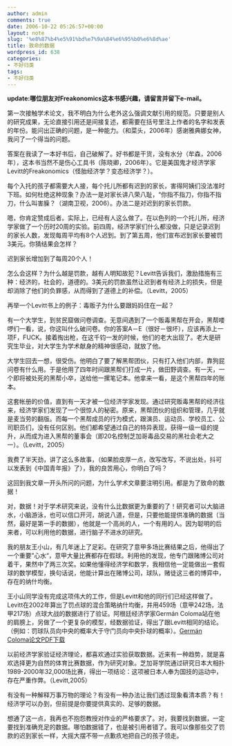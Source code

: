 ```yaml
---
author: admin
comments: true
date: 2006-10-22 05:26:57+00:00
layout: note
slug: '%e8%87%b4%e5%91%bd%e7%9a%84%e6%95%b0%e6%8d%ae'
title: 致命的数据
wordpress_id: 638
categories:
- 不好归类
tags:
- 不好归类
---
```


**update:哪位朋友对Freakonomics这本书感兴趣，请留言并留下e-mail。**

第一次接触学术论文，我不明白为什么老外这么强调文献引用的规范。只要是别人的研究成果，无论直接引用还是间接复述，都需要在括号里注上作者的名字和发表的年份。能问出正确的问题，是一种能力。（和菜头，2006年）感谢雅典娜女神，我问了一个得当的问题。

答案在我读了一本好书后，自己破解了。好书都是干货，没有水分（牟森，2006年），这本书当然不是伤心工具书（陈晓卿，2006年）。它是美国鬼才经济学家Levitt的Freakonomics（怪胎经济学？变态经济学？）。

每个入托的孩子都需要大人接，每个托儿所都有迟到的家长，害得阿姨们没法准时下班。如何杜绝这种现象？办法一是对家长讲八荣八耻，“你指不指刀，你指不指刀，什么叫害臊？（湖南卫视，2006）。办法二是对迟到的家长罚款。

嗯，你肯定赞成后者。实际上，已经有人这么做了。在以色列的一个托儿所，经济学家做了一个历时20周的实验。前四周，经济学家们什么都没做，只是记录迟到的家长人数，发现每周平均有8个人迟到。到了第五周，他们宣布迟到家长要被罚3美元。你猜结果会怎样？

迟到家长增加到了每周20个人！

怎么会这样？为什么越是罚款，越有人明知故犯？Levitt告诉我们，激励措施有三种：经济的，社会的，道德的。3美元的罚款虽然让迟到者有经济上的损失，但是却消除了他们的负罪感，从而得到了道德上的补偿。（Levitt，2005）

再举一个Levitt书上的例子：毒贩子为什么要跟妈妈住在一起？

有一个大学生，到贫民窟做问卷调查。无意间遇到了一个贩毒黑帮在开会，黑帮喽啰们一看，说，你这叫什么破问卷。你的答案A－E（很好－很坏），应该再添上一项F，FUCK。接着掏出枪，在这千钧一发的时候，他们的老大出现了。老大是研究生毕业，对大学生为学术献身的精神很感动，就放了他。

大学生回去一想，很受伤。他明白了要了解黑帮团伙，只有打入他们内部，靠狗屁问卷有什么用。于是他用了四年时间跟黑帮们打成一片，做田野调查。有一天，一个即将被处死的黑帮小卒，送给他一摞笔记本。他拿来一看，是这个黑帮四年的账本。

这套帐册的价值，直到有一天才被一位经济学家发现。通过研究贩毒黑帮的经济往来，经济学家们发现了一个很惊人的秘密。原来，黑帮团伙的组织和管理，几乎就是麦当劳的翻版。而每一个黑帮成员的行为模式，跟演员、运动员、学校员工、公司职员们，没有任何区别。他们都希望通过自己的特异表现，获得一级一级的提升，从而成为进入黑帮的董事会（即20名控制芝加哥毒品交易的黑社会老大之一）。（Levitt，2005）

我费了半天劲，讲了这么多故事，（如果脸皮厚一点，改写改写，不说出处，抖可以发表到《中国青年报》了），我的良苦用心，你明白了吗？

这回到我文章一开头所问的问题，为什么学术文章要注明引用。都是为了致命的数据！

对，数据！对于学术研究来说，没有什么比数据更为重要的了！研究者可以大脑进水，小脑游泳，也可以信口开河，胡说八道，但是，只要他能提供准确的数据（当然，最好是第一手的数据），他就是一个高尚的人，一个有用的人。因为聪明的后来者，可以利用他的数据，进行脑子不进水的研究。

我的朋友王小山，有几年迷上了足彩。在研究了意甲多场比赛结果之后，他得出了一个重要”心水“，意甲大量比赛都存在假球。利用他的发现，他专门跟赌博公司对着干，果然中了两三次奖。如果他懂得经济学和数学，我相信他一定能做出一套假球的数学模型，换句话说，他能计算出在赌博公司，球队，赌徒这三者的博弈中，存在的纳什均衡。

王小山同学没有完成这项伟大的工作，但是Levitt和他的同行们已经这样做了。Levitt在2002年算出了罚点球的混合策略纳什均衡，并用459场（意甲242场，法甲217场）点球大战的数据进行了验证。阿根廷经济学家Germán Coloma站在他的肩膀上，另做了一个更复杂的模型，经数据验证，得出了跟Levitt相同的结论。（例如：罚球队员向中央的概率大于守门员向中央扑球的概率）。[Germán Coloma论文PDF下载](http://www.cema.edu.ar/~gcoloma/penalty-kicks.pdf)

以前经济学家验证经济理论，都喜欢通过实验获取数据。近来有一种趋势，就是喜欢选择更为自然的体育比赛数据，作为研究对象。芝加哥学院通过研究日本大相扑1989-2000年32,000场比赛，得出一项结论：这项被日本人奉为国技的运动中，存在严重作弊。（Levitt,2005）

有没有一种解释万事万物的理论？有没有一种办法让我们透过现象看清本质？有！经济学可以办到，但前提是你要提供真实的、足够的数据。

想通了这一点，我再也不抱怨教授对作业的严格要求了。对，我要找到数据，一定要找到准确充足的数据。哪怕数据错了，也是被引用者错了。我可以像那些交了罚款的迟到家长一样，大摇大摆不带一点歉疚地把自己的孩子领走。
